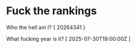 # Fuck the rankings

Who the hell am I?
{ 20264341 }

What fucking year is it?
[ 2025-07-30T19:00:00Z ]
